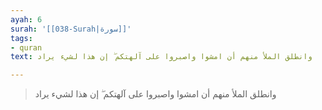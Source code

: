 ```yaml
---
ayah: 6
surah: '[[038-Surah|سورة]]'
tags:
- quran
text: وانطلق الملأ منهم أن امشوا واصبروا على آلهتكم ۖ إن هذا لشيء يراد

---
```

> وانطلق الملأ منهم أن امشوا واصبروا على آلهتكم ۖ إن هذا لشيء يراد
